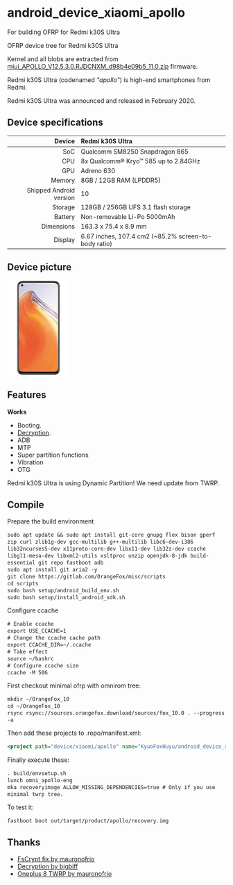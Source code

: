 # android_device_xiaomi_apollo
For building OFRP for Redmi k30S Ultra

OFRP device tree for Redmi k30S Ultra

Kernel and all blobs are extracted from [miui_APOLLO_V12.5.3.0.RJDCNXM_d98b4e09b5_11.0.zip](https://bigota.d.miui.com/V12.5.3.0.RJDCNXM/miui_APOLLO_V12.5.3.0.RJDCNXM_d98b4e09b5_11.0.zip) firmware.

Redmi k30S Ultra (codenamed _"apollo"_) is high-end smartphones from Redmi.

Redmi k30S Ultra was announced and released in February 2020.

## Device specifications

| Device       | Redmi k30S Ultra                       |
| -----------: | :------------------------------------------ |
| SoC          | Qualcomm SM8250 Snapdragon 865              |
| CPU          | 8x Qualcomm® Kryo™ 585 up to 2.84GHz        |
| GPU          | Adreno 630                                  |
| Memory       | 8GB / 12GB RAM (LPDDR5)                     |
| Shipped Android version | 10                               |
| Storage      | 128GB / 256GB UFS 3.1 flash storage |
| Battery      | Non-removable Li-Po 5000mAh                 |
| Dimensions   | 163.3 x 75.4 x 8.9 mm                          |
| Display      | 6.67 inches, 107.4 cm2 (~85.2% screen-to-body ratio)  |

## Device picture

![Redmi k30S Ultra](pictures/apollo.png)

## Features

**Works**

- Booting.
- [Decryption](https://github.com/simonsmh/android_bootable_recovery/commits/android-10.0).
- ADB
- MTP
- Super partition functions
- Vibration
- OTG


Redmi k30S Ultra is using Dynamic Partition! We need update from TWRP.

## Compile

Prepare the build environment

```
sudo apt update && sudo apt install git-core gnupg flex bison gperf zip curl zlib1g-dev gcc-multilib g++-multilib libc6-dev-i386 lib32ncurses5-dev x11proto-core-dev libx11-dev lib32z-dev ccache 
libgl1-mesa-dev libxml2-utils xsltproc unzip openjdk-8-jdk build-essential git repo fastboot adb
sudo apt install git aria2 -y
git clone https://gitlab.com/OrangeFox/misc/scripts
cd scripts
sudo bash setup/android_build_env.sh
sudo bash setup/install_android_sdk.sh
```

Configure ccache
```
# Enable ccache
export USE_CCACHE=1
# Change the ccache cache path
export CCACHE_DIR=~/.ccache
# Take effect
source ~/bashrc
# Configure ccache size
ccache -M 50G
```

First checkout minimal ofrp with omnirom tree:

```
mkdir ~/OrangeFox_10
cd ~/OrangeFox_10
rsync rsync://sources.orangefox.download/sources/fox_10.0 . --progress -a
```

Then add these projects to .repo/manifest.xml:

```xml
<project path="device/xiaomi/apollo" name="KyuoFoxHuyu/android_device_xiaomi_apollo-ofrp" remote="github" revision="R11.0" />
```

Finally execute these:

```
. build/envsetup.sh
lunch omni_apollo-eng
mka recoveryimage ALLOW_MISSING_DEPENDENCIES=true # Only if you use minimal twrp tree.
```

To test it:

```
fastboot boot out/target/product/apollo/recovery.img
```

## Thanks
- [FsCrypt fix by mauronofrio](https://github.com/mauronofrio/android_bootable_recovery)
- [Decryption by bigbiff](https://github.com/bigbiff/android_bootable_recovery)
- [Oneplus 8 TWRP by mauronofrio](https://github.com/mauronofrio/android_device_oneplus_instantnoodle_TWRP)
